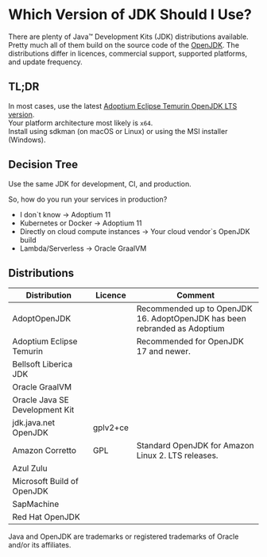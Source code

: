 # Which Version of JDK Should I Use?

There are plenty of Java™ Development Kits (JDK) distributions available. 
Pretty much all of them build on the source code of the [OpenJDK](https://openjdk.java.net). 
The distributions differ in licences, commercial support, supported platforms, and update frequency.

## TL;DR

In most cases, use the latest [Adoptium Eclipse Temurin OpenJDK LTS version](https://adoptium.net/releases.html?variant=openjdk11&jvmVariant=hotspot).  
Your platform architecture most likely is `x64`.  
Install using sdkman (on macOS or Linux) or using the MSI installer (Windows).

## Decision Tree

Use the same JDK for development, CI, and production. 

So, how do you run your services in production?

* I don`t know -> Adoptium 11 
* Kubernetes or Docker -> Adoptium 11 
* Directly on cloud compute instances -> Your cloud vendor`s OpenJDK build
* Lambda/Serverless -> Oracle GraalVM 


## Distributions

| Distribution                     | Licence  | Comment  |
|---|---|---|
| AdoptOpenJDK                     |          | Recommended up to OpenJDK 16. AdoptOpenJDK has been rebranded as Adoptium |
| Adoptium Eclipse Temurin         |          | Recommended for OpenJDK 17 and newer.         |
| Bellsoft Liberica JDK            |          |          | 
| Oracle GraalVM                   |          |          | 
| Oracle Java SE Development Kit   |          |          | 
| jdk.java.net OpenJDK             | gplv2+ce |          |
| Amazon Corretto                  | GPL      | Standard OpenJDK for Amazon Linux 2. LTS releases. |
| Azul Zulu                        |          |          | 
| Microsoft Build of OpenJDK       |          |          | 
| SapMachine                       |          |          | 
| Red Hat OpenJDK                  |          |          | 



Java and OpenJDK are trademarks or registered trademarks of Oracle and/or its affiliates.

